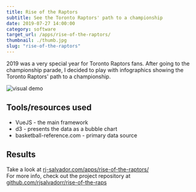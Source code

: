 ```yaml
---
title: Rise of the Raptors
subtitle: See the Toronto Raptors' path to a championship
date: 2019-07-27 14:00:00
category: software
target_url: /apps/rise-of-the-raptors/
thumbnail: ./thumb.jpg
slug: "rise-of-the-raptors"
---
```


2019 was a very special year for Toronto Raptors fans. After going to the championship parade, I decided to play with infographics showing the Toronto Raptors' path to a championship.

<!-- more -->
![visual demo](./demo.gif)

## Tools/resources used

* VueJS - the main framework
* d3 - presents the data as a bubble chart
* basketball-reference.com - primary data source

## Results

Take a look at [rj-salvador.com/apps/rise-of-the-raptors/](http://www.rj-salvador.com/apps/rise-of-the-raptors/)  
For more info, check out the project repository at [github.com/rjsalvadorr/rise-of-the-raps](https://github.com/rjsalvadorr/rise-of-the-raps)
